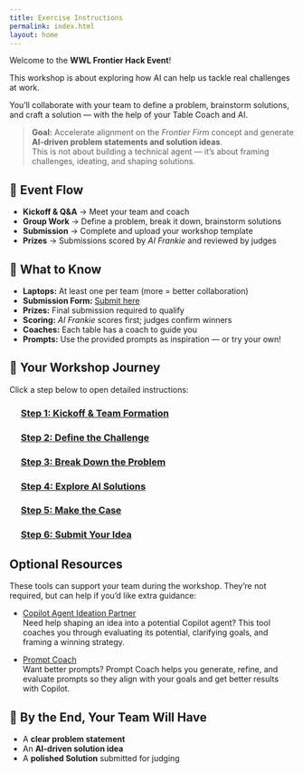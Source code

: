 ```yaml
---
title: Exercise Instructions
permalink: index.html
layout: home
---
```


Welcome to the **WWL Frontier Hack Event**!  

This workshop is about exploring how AI can help us tackle real challenges at work.  

You’ll collaborate with your team to define a problem, brainstorm solutions, and craft a solution — with the help of your Table Coach and AI.  

> **Goal:** Accelerate alignment on the *Frontier Firm* concept and generate **AI-driven problem statements and solution ideas**.  
> This is not about building a technical agent — it’s about framing challenges, ideating, and shaping solutions.  

## 🔄 Event Flow

- **Kickoff & Q&A** → Meet your team and coach  
- **Group Work** → Define a problem, break it down, brainstorm solutions  
- **Submission** → Complete and upload your workshop template  
- **Prizes** → Submissions scored by *AI Frankie* and reviewed by judges  

## 📝 What to Know

- **Laptops:** At least one per team (more = better collaboration)  
- **Submission Form:** <a href="https://microsoftapc.sharepoint.com/teams/SyncWeekHack/_layouts/15/listforms.aspx?cid=NmEzYTBhM2MtODNhMi00M2IwLTk5ZGQtZmYzMGZiMTQyYTdi&nav=YjJlZjI3MWItODgxNy00NmE1LTliNzItOWJmMjJkOTY2NTZh" target="_blank">Submit here</a>  
- **Prizes:** Final submission required to qualify  
- **Scoring:** *AI Frankie* scores first; judges confirm winners  
- **Coaches:** Each table has a coach to guide you  
- **Prompts:** Use the provided prompts as inspiration — or try your own!  

## 🚀 Your Workshop Journey

Click a step below to open detailed instructions:  

<div style="margin-left: 20px;">
  <h3><a href="Instructions/Labs/1-kickoff-and-team-formation.html">Step 1: Kickoff & Team Formation</a></h3>
  <h3><a href="Instructions/Labs/2-define-the-challenge.html">Step 2: Define the Challenge</a></h3>
  <h3><a href="Instructions/Labs/3-break-down-the-problem.html">Step 3: Break Down the Problem</a></h3>
  <h3><a href="Instructions/Labs/4-explore-ai-solutions.html">Step 4: Explore AI Solutions</a></h3>
  <h3><a href="Instructions/Labs/5-make-the-case.html">Step 5: Make the Case</a></h3>
  <h3><a href="Instructions/Labs/6-submit-your-idea.html">Step 6: Submit Your Idea</a></h3>
</div>

## Optional Resources  

These tools can support your team during the workshop. They’re not required, but can help if you’d like extra guidance:  

- <a href="https://aka.ms/2025jul-agentideation-engage" target="_blank">Copilot Agent Ideation Partner</a><br>
  Need help shaping an idea into a potential Copilot agent? This tool coaches you through evaluating its potential, clarifying goals, and framing a winning strategy.  

- <a href="https://appsource.microsoft.com/en-us/product/office/WA200007578" target="_blank">Prompt Coach</a><br>
  Want better prompts? Prompt Coach helps you generate, refine, and evaluate prompts so they align with your goals and get better results with Copilot.  

## 🎯 By the End, Your Team Will Have

- A **clear problem statement**  
- An **AI-driven solution idea**  
- A **polished Solution** submitted for judging  
